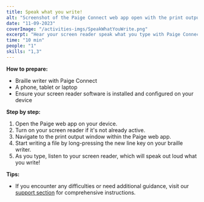 ```yaml
---
title: Speak what you write!
alt: "Screenshot of the Paige Connect web app open with the print output window selected."
date: "11-09-2023"
coverImage: "/activities-imgs/SpeakWhatYouWrite.png"
excerpt: "Hear your screen reader speak what you type with Paige Connect"
time: "10 min"
people: "1"
skills: "1,3"
---
```


**How to prepare:**

- Braille writer with Paige Connect
- A phone, tablet or laptop
- Ensure your screen reader software is installed and configured on your device

**Step by step:**

1. Open the Paige web app on your device.
2. Turn on your screen reader if it's not already active.
3. Navigate to the print output window within the Paige web app.
4. Start writing a file by long-pressing the new line key on your braille writer.
5. As you type, listen to your screen reader, which will speak out loud what you write!

**Tips:**

- If you encounter any difficulties or need additional guidance, visit our [support section](https://paigebraille.com/support) for comprehensive instructions.
